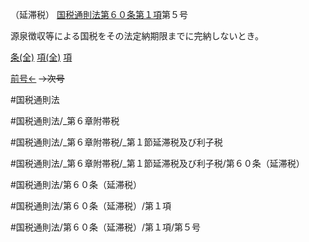 （延滞税）
[国税通則法第６０条第１項](国税通則法＿＿＿＿＿第６０条第１項)第５号

源泉徴収等による国税をその法定納期限までに完納しないとき。

[条(全)](国税通則法＿＿＿＿＿第６０条_.md)    [項(全)](国税通則法＿＿＿＿＿第６０条第１項_.md)    [項](国税通則法＿＿＿＿＿第６０条第１項.md)

[前号←](国税通則法＿＿＿＿＿第６０条第１項第４号.md)  ~~→次号~~

#国税通則法

#国税通則法/_第６章附帯税

#国税通則法/_第６章附帯税/_第１節延滞税及び利子税

#国税通則法/_第６章附帯税/_第１節延滞税及び利子税/第６０条（延滞税）

#国税通則法/第６０条（延滞税）

#国税通則法/第６０条（延滞税）/第１項

#国税通則法/第６０条（延滞税）/第１項/第５号

